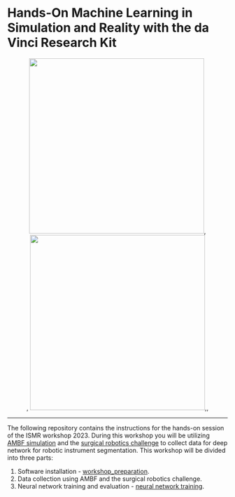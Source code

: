 # Hands-On Machine Learning in Simulation and Reality with the da Vinci Research Kit


<center>
<div>
    <div style="display: inline-block;">
        <img src="images/raw_video.gif" width="400">
    </div>,
    <div style="display: inline-block;">,
        <img src="images/inferred_video.gif" width="400">,
    </div>,
</div>
</center>


<hr>

The following repository contains the instructions for the hands-on session of the ISMR workshop 2023. During this workshop you will be utilizing [AMBF simulation](https://github.com/WPI-AIM/ambf) and the [surgical robotics challenge](https://github.com/jabarragann/surgical_robotics_challenge) to collect data for deep network for robotic instrument segmentation. This workshop will be divided into three parts:

1. Software installation - [workshop_preparation](workshop_instructions.md).
2. Data collection using AMBF and the surgical robotics challenge.
3. Neural network training and evaluation - [neural network training](./dVRK_Segmentation_Tutorial.ipynb).



